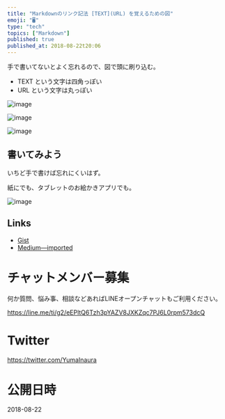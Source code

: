 ```yaml
---
title: "Markdownのリンク記法 [TEXT](URL) を覚えるための図"
emoji: "🖥"
type: "tech"
topics: ["Markdown"]
published: true
published_at: 2018-08-22t20:06
---
```


手で書いてないとよく忘れるので、図で頭に刷り込む。

- TEXT という文字は四角っぽい
- URL という文字は丸っぽい

![image](https://user-images.githubusercontent.com/13635059/44459771-c7cf3580-a645-11e8-8a37-034190a88872.png)

![image](https://user-images.githubusercontent.com/13635059/44459782-cb62bc80-a645-11e8-927f-acdf8723df60.png)

![image](https://user-images.githubusercontent.com/13635059/44459785-ce5dad00-a645-11e8-9842-c6c6c9a17058.png)

## 書いてみよう

いちど手で書けば忘れにくいはず。

紙にでも、タブレットのお絵かきアプリでも。

![image](https://user-images.githubusercontent.com/13635059/44460139-fbf72600-a646-11e8-89b8-83db0064f6f1.png)


## Links

- [Gist](https://gist.github.com/YumaInaura/eaa2ebab449ee4984bebcadf2270bbbb/edit)
- [Medium—imported](https://medium.com/supersonic-generation/markdown-remember-link-syntax-text-url-with-picture-517d543aa327)








<!-- Update From Qiita API -->

# チャットメンバー募集


何か質問、悩み事、相談などあればLINEオープンチャットもご利用ください。

https://line.me/ti/g2/eEPltQ6Tzh3pYAZV8JXKZqc7PJ6L0rpm573dcQ





# Twitter


https://twitter.com/YumaInaura


<!-- Update From Qiita API -->



# 公開日時

2018-08-22

